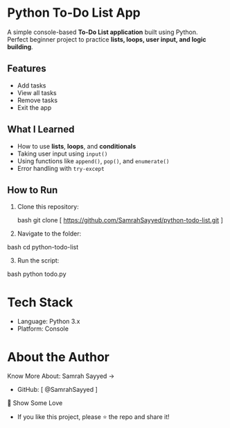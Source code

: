 # Python To-Do List App

A simple console-based **To-Do List application** built using Python.  
Perfect beginner project to practice **lists, loops, user input, and logic building**.


## Features

-  Add tasks
-  View all tasks
-  Remove tasks
-  Exit the app


## What I Learned

- How to use **lists**, **loops**, and **conditionals**
- Taking user input using `input()`
- Using functions like `append()`, `pop()`, and `enumerate()`
- Error handling with `try-except`


## How to Run

1. Clone this repository:
   
   bash
   git clone [ https://github.com/SamrahSayyed/python-todo-list.git ]

3. Navigate to the folder:

bash
cd python-todo-list

3. Run the script:

bash
python todo.py

# Tech Stack
- Language: Python 3.x
- Platform: Console

# About the Author
Know More About:
Samrah Sayyed ->
- GitHub: [ @SamrahSayyed ]



🌟 Show Some Love
- If you like this project, please ⭐ the repo and share it!
